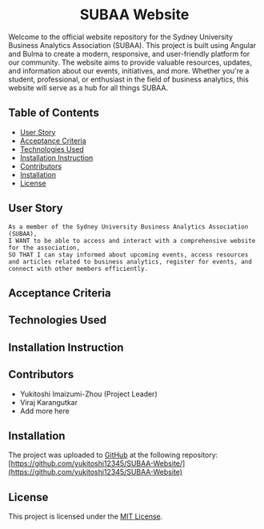 <h1 align = "center"> SUBAA Website </h1>

Welcome to the official website repository for the Sydney University Business Analytics Association (SUBAA). This project is built using Angular and Bulma to create a modern, responsive, and user-friendly platform for our community. The website aims to provide valuable resources, updates, and information about our events, initiatives, and more. Whether you're a student, professional, or enthusiast in the field of business analytics, this website will serve as a hub for all things SUBAA.

## Table of Contents

- [User Story](#user-story)
- [Acceptance Criteria](#acceptance-criteria)
- [Technologies Used](#technologies-used)
- [Installation Instruction](#installation-instruction)
- [Contributors](#contributors)
- [Installation](#installation)
- [License](#license)

## User Story

```
As a member of the Sydney University Business Analytics Association (SUBAA),
I WANT to be able to access and interact with a comprehensive website for the association,
SO THAT I can stay informed about upcoming events, access resources and articles related to business analytics, register for events, and connect with other members efficiently.
```

## Acceptance Criteria

## Technologies Used

## Installation Instruction

## Contributors

- Yukitoshi Imaizumi-Zhou (Project Leader)
- Viraj Karangutkar
- Add more here

## Installation

The project was uploaded to [GitHub](https://github.com/) at the following repository:
[https://github.com/yukitoshi12345/SUBAA-Website/](https://github.com/yukitoshi12345/SUBAA-Website)

## License

This project is licensed under the [MIT License](https://github.com/Yukitoshi12345/SUBAA-Website/blob/main/LICENSE).
